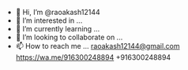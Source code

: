 - 👋 Hi, I’m @raoakash12144
- 👀 I’m interested in ...
- 🌱 I’m currently learning ...
- 💞️ I’m looking to collaborate on ...
- 📫 How to reach me ... raoakash12144@gmail.com https://wa.me/916300248894 +916300248894

<!---
raoakash12144/raoakash12144 is a ✨ special ✨ repository because its `README.md` (this file) appears on your GitHub profile.
You can click the Preview link to take a look at your changes.
--->
